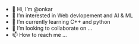 - 👋 Hi, I’m @onkar
- 👀 I’m interested in Web devlopement and AI & ML
- 🌱 I’m currently learning C++ and python 
- 💞️ I’m looking to collaborate on ...
- 📫 How to reach me ...

<!---
onkarcr7/onkarcr7 is a ✨ special ✨ repository because its `README.md` (this file) appears on your GitHub profile.
You can click the Preview link to take a look at your changes.
--->
